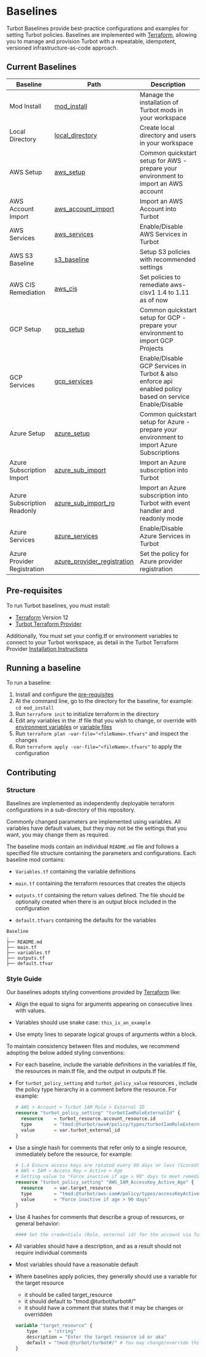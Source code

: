 # Baselines

Turbot Baselines provide best-practice configurations and examples for setting Turbot policies. Baselines are implemented with [Terraform](https://www.terraform.io), allowing you to manage and provision Turbot with a repeatable, idempotent, versioned infrastructure-as-code approach.

## Current Baselines

| Baseline                    | Path                                                               | Description                                                                                             |
| --------------------------- | ------------------------------------------------------------------ | ------------------------------------------------------------------------------------------------------- |
| Mod Install                 | [mod_install](./turbot/mod_install)                                | Manage the installation of Turbot mods in your workspace                                                |
| Local Directory             | [local_directory](./turbot/local_directory)                        | Create local directory and users in your workspace                                                      |
| AWS Setup                   | [aws_setup](./aws/aws_setup)                                       | Common quickstart setup for AWS - prepare your environment to import an AWS account                     |
| AWS Account Import          | [aws_account_import](./aws/aws_account_import)                     | Import an AWS Account into Turbot                                                                       |
| AWS Services                | [aws_services](./aws/aws_services)                                 | Enable/Disable AWS Services in Turbot                                                                   |
| AWS S3 Baseline             | [s3_baseline](./aws/s3_baseline)                                   | Setup S3 policies with recommended settings                                                             |
| AWS CIS Remediation         | [aws_cis](./aws/aws_cis)                                           | Set policies to remediate aws-cisv1 1.4 to 1.11 as of now                                               |
| GCP Setup                   | [gcp_setup](./gcp/gcp_setup)                                       | Common quickstart setup for GCP - prepare your environment to import GCP Projects                       |
| GCP Services                | [gcp_services](./gcp/gcp_services)                                 | Enable/Disable GCP Services in Turbot & also enforce api enabled policy based on service Enable/Disable |
| Azure Setup                 | [azure_setup](./azure/azure_setup)                                 | Common quickstart setup for Azure - prepare your environment to import Azure Subscriptions              |
| Azure Subscription Import   | [azure_sub_import](./azure/azure_sub_import)                       | Import an Azure subscription into Turbot                                                                |
| Azure Subscription Readonly | [azure_sub_import_ro](./azure/azure_sub_import_ro)                    | Import an Azure subscription into Turbot with event handler and readonly mode                           |
| Azure Services              | [azure_services](./azure/azure_services)                           | Enable/Disable Azure Services in Turbot                                                                 |
| Azure Provider Registration | [azure_provider_registration](./azure/azure_provider_registration) | Set the policy for Azure provider registration                                                          |

## Pre-requisites

To run Turbot baselines, you must install:

- [Terraform](https://www.terraform.io) Version 12
- [Turbot Terraform Provider](https://github.com/turbotio/terraform-provider-turbot)

Additionally, You must set your config.tf or environment variables to connect to your Turbot workspace, as detail in the Turbot Terraform Provider [Installation Instructions](https://github.com/turbotio/terraform-provider-turbot/blob/master/installation.md)

## Running a baseline

To run a baseline:

1. Install and configure the [pre-requisites](#pre-requisites)
1. At the command line, go to the directory for the baseline, for example: `cd mod_install`
1. Run `terraform init` to initialize terraform in the directory
1. Edit any variables in the .tf file that you wish to change, or override with [environment variables](https://www.terraform.io/docs/configuration-0-11/variables.html#environment-variables) or [variable files](https://www.terraform.io/docs/configuration-0-11/variables.html#variable-files)
1. Run `terraform plan -var-file="<fileName>.tfvars"` and inspect the changes
1. Run `terraform apply -var-file="<fileName>.tfvars"` to apply the configuration

## Contributing

### Structure

Baselines are implemented as independently deployable terraform configurations in a sub-directory of this repository.

Commonly changed parameters are implemented using variables. All variables have default values, but they may not be the settings that you want, you may change them as required.

The baseline mods contain an individual `README.md` file and follows a specified file structure containing the parameters and configurations. Each baseline mod contains:

- `Variables.tf` containing the variable definitions

- `main.tf` containing the terraform resources that creates the objects

- `outputs.tf` containing the return values defined. The file should be optionally created when there is an output block included in the configuration

- `default.tfvars` containing the defaults for the variables

```
Baseline
.
├── README.md
├── main.tf
├── variables.tf
├── outputs.tf
├── default.tfvar
```

### Style Guide

Our baselines adopts styling conventions provided by [Terraform](https://www.terraform.io/docs/configuration/style.html) like:

- Align the equal to signs for arguments appearing on consecutive lines with values.

- Variables should use snake case: `this_is_an_example`

- Use empty lines to separate logical groups of arguments within a block.

To maintain consistency between files and modules, we recommend adopting the below added styling conventions:

- For each baseline, include the variable definitions in the variables.tf file, the resources in main.tf file, and the output in outputs.tf file.

- For `turbot_policy_setting` and `turbot_policy_value` resources , include the policy type hierarchy in a comment before the resource. For example:

  ```terraform
  # AWS > Account > Turbot IAM Role > External ID
  resource "turbot_policy_setting" "turbotIamRoleExternalId" {
    resource    = turbot_resource.account_resource.id
    type        = "tmod:@turbot/aws#/policy/types/turbotIamRoleExternalId"
    value       = var.turbot_external_id
  }
  ```

- Use a single hash for comments that refer only to a single resource, immediately before the resource, for example:

  ```terraform
  # 1.4 Ensure access keys are rotated every 90 days or less (Scored)
  # AWS > IAM > Access Key > Active > Age
  # Setting value to "Force inactive if age > 90" days to meet remediation
  resource "turbot_policy_setting" "AWS_IAM_AccessKey_Active_Age" {
    resource    = var.target_resource
    type        = "tmod:@turbot/aws-iam#/policy/types/accessKeyActiveAge"
    value       = "Force inactive if age > 90 days"
  }
  ```

- Use 4 hashes for comments that describe a group of resources, or general behavior:

  ```terraform
  #### Set the credentials (Role, external id) for the account via Turbot policies
  ```

- All variables should have a description, and as a result should not require individual comments

- Most variables should have a reasonable default

- Where baselines apply policies, they generally should use a variable for the target resource
  - it should be called target_resource
  - it should default to "tmod:@turbot/turbot#/"
  - it should have a comment that states that it may be changes or overridden
  ```terraform
  variable "target_resource" {
      type    = "string"
      description = "Enter the target resource id or aka"
      default = "tmod:@turbot/turbot#/" # You may change/override this value to the id of target folder or resource
  }
  ```
